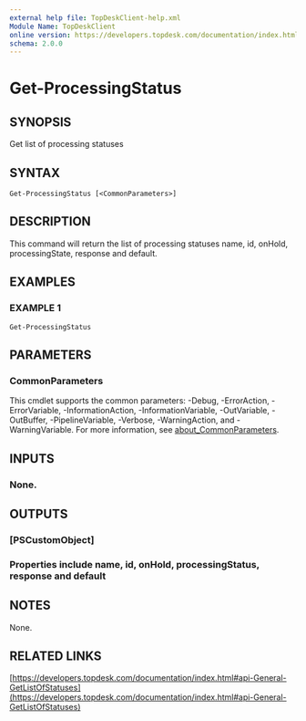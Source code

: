 ```yaml
---
external help file: TopDeskClient-help.xml
Module Name: TopDeskClient
online version: https://developers.topdesk.com/documentation/index.html#api-General-GetListOfStatuses
schema: 2.0.0
---
```


# Get-ProcessingStatus

## SYNOPSIS
Get list of processing statuses

## SYNTAX

```
Get-ProcessingStatus [<CommonParameters>]
```

## DESCRIPTION
This command will return the list of processing statuses name, id, onHold, processingState, response and default.

## EXAMPLES

### EXAMPLE 1
```
Get-ProcessingStatus
```

## PARAMETERS

### CommonParameters
This cmdlet supports the common parameters: -Debug, -ErrorAction, -ErrorVariable, -InformationAction, -InformationVariable, -OutVariable, -OutBuffer, -PipelineVariable, -Verbose, -WarningAction, and -WarningVariable. For more information, see [about_CommonParameters](http://go.microsoft.com/fwlink/?LinkID=113216).

## INPUTS

### None.
## OUTPUTS

### [PSCustomObject]
### Properties include name, id, onHold, processingStatus, response and default
## NOTES
None.

## RELATED LINKS

[https://developers.topdesk.com/documentation/index.html#api-General-GetListOfStatuses](https://developers.topdesk.com/documentation/index.html#api-General-GetListOfStatuses)

